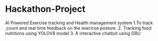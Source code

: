 # Hackathon-Project
AI Powered Exercise tracking and Health management system 
1.To track ,count and real time feedback on the exericse posture.
2. Tracking food nutritions using YOLOV8 model
3. A interactive chatbot using GRU
